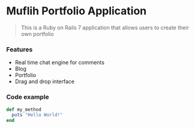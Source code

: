 # Muflih Portfolio Application

> This is a Ruby on Rails 7 application that allows users to create their own portfolio

### Features

- Real time chat engine for comments
- Blog
- Portfolio
- Drag and drop interface

### Code example

```ruby
def my_method
  puts "Hello World!"
end
```

